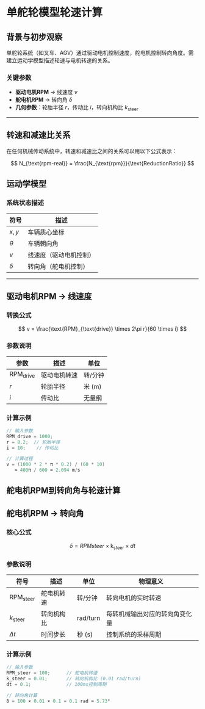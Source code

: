 # 单舵轮模型轮速计算

## 背景与初步观察
单舵轮系统（如叉车、AGV）通过驱动电机控制速度，舵电机控制转向角度。需建立运动学模型描述轮速与电机转速的关系。

### 关键参数
- **驱动电机RPM** → 线速度 $v$
- **舵电机RPM** → 转向角 $\delta$
- **几何参数**：轮胎半径 $r$，传动比 $i$，转向机构比 $k_{\text{steer}}$

---

## 转速和减速比关系

在任何机械传动系统中，转速和减速比之间的关系可以用以下公式表示：

$$
N_{\text{rpm-real}} = \frac{N_{\text{rpm}}}{\text{ReductionRatio}}
$$



## 运动学模型
### 系统状态描述
| 符号 | 描述 |
|------|------|
| $x,y$ | 车辆质心坐标 |
| $\theta$ | 车辆朝向角 |
| $v$ | 线速度（驱动电机控制） |
| $\delta$ | 转向角（舵电机控制） |

---

## 驱动电机RPM → 线速度
### 转换公式
$$
v = \frac{\text{RPM}_{\text{drive}} \times 2\pi r}{60 \times i}
$$

### 参数说明
| 参数 | 描述 | 单位 |
|------|------|------|
| $\text{RPM}_{\text{drive}}$ | 驱动电机转速 | 转/分钟 |
| $r$ | 轮胎半径 | 米 (m) |
| $i$ | 传动比 | 无量纲 |

### 计算示例
```cpp
// 输入参数
RPM_drive = 1000; 
r = 0.2;  // 轮胎半径
i = 10;    // 传动比

// 计算过程
v = (1000 * 2 * π * 0.2) / (60 * 10) 
   ≈ 400π / 600 ≈ 2.094 m/s
```

## 舵电机RPM到转向角与轮速计算

## 舵电机RPM → 转向角
### 核心公式
$$
δ=RPMsteer×\text{k}_{\text{steer}}×dt
$$
### 参数说明
| 符号 | 描述 | 单位 | 物理意义 |
|------|------|------|----------|
| $\text{RPM}_{\text{steer}}$ | 舵电机转速 | 转/分钟 | 转向电机的实时转速 |
| $k_{\text{steer}}$ | 转向机构比 | rad/turn | 每转机械输出对应的转向角变化量 |
| $\Delta t$ | 时间步长 | 秒 (s) | 控制系统的采样周期 |

### 计算示例
```cpp
// 输入参数
RPM_steer = 100;      // 舵电机转速
k_steer = 0.01;       // 转向机构比 (0.01 rad/turn)
dt = 0.1;             // 100ms控制周期

// 转向角计算
δ = 100 × 0.01 × 0.1 = 0.1 rad ≈ 5.73°
```
